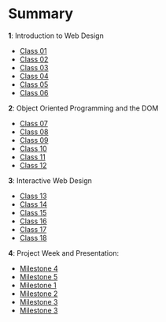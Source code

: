 # Summary

**1**: Introduction to Web Design

* [Class 01](1-web-dev-intro/class-01)
* [Class 02](1-web-dev-intro/class-02)
* [Class 03](1-web-dev-intro/class-03)
* [Class 04](1-web-dev-intro/class-04)
* [Class 05](1-web-dev-intro/class-05)
* [Class 06](1-web-dev-intro/class-06)

**2**: Object Oriented Programming and the DOM

* [Class 07](2-oop-dom/class-07)
* [Class 08](2-oop-dom/class-08)
* [Class 09](2-oop-dom/class-09)
* [Class 10](2-oop-dom/class-10)
* [Class 11](2-oop-dom/class-11)
* [Class 12](2-oop-dom/class-12)

**3**: Interactive Web Design

* [Class 13](3-interactive-web/class-13)
* [Class 14](3-interactive-web/class-14)
* [Class 15](3-interactive-web/class-15)
* [Class 16](3-interactive-web/class-16)
* [Class 17](3-interactive-web/class-17)
* [Class 18](3-interactive-web/class-18)

**4**: Project Week and Presentation:

* [Milestone 4](4-final-projects/class-19-project-week-day-1)
* [Milestone 5](4-final-projects/class-20-project-week-day-2)
* [Milestone 1](4-final-projects/class-21-project-week-day-3)
* [Milestone 2](4-final-projects/class-22-project-week-day-4)
* [Milestone 3](4-final-projects/class-23-project-week-day-5)
* [Milestone 3](4-final-projects/class-24-project-week-day-6)
